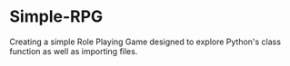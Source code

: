 Simple-RPG
==========

Creating a simple Role Playing Game designed to explore Python's class function as well as importing files.
